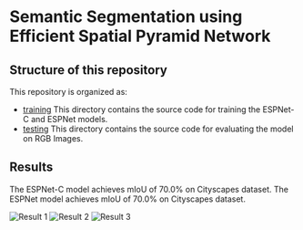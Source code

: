 # Semantic Segmentation using Efficient Spatial Pyramid Network

## Structure of this repository

This repository is organized as:
* [training](/src/training/) This directory contains the source code for training the ESPNet-C and ESPNet models.
* [testing](/src/testing/) This directory contains the source code for evaluating the model on RGB Images.

## Results
The ESPNet-C model achieves mIoU of 70.0% on Cityscapes dataset.
The ESPNet model achieves mIoU of 70.0% on Cityscapes dataset.

![Result 1](static/output/dataset_1.gif)
![Result 2](static/output/dataset_2.gif)
![Result 3](static/output/dataset_3.gif)